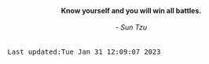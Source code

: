 
<div align="center"><b><span>Know yourself and you will win all battles.</span></b><br><br><i> - Sun Tzu</i></div>
<br><br><kbd>Last updated:Tue Jan 31 12:09:07 2023</kbd>